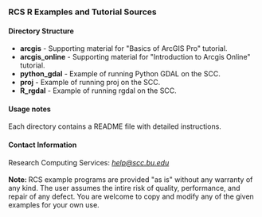 <html>
<head>
    <link rel="stylesheet" href="/css/examples.css">
</head>
<body>
	
<h3>RCS R Examples and Tutorial Sources</h3>

<h4>Directory Structure</h4>

<ul>
<li><b>arcgis</b> - Supporting material for "Basics of ArcGIS Pro" tutorial. </li>
<li><b>arcgis_online</b> - Supporting material for "Introduction to Arcgis Online" tutorial. </li>
<li><b>python_gdal</b> - Example of running Python GDAL on the SCC.</li>
<li><b>proj</b> - Example of running proj on the SCC.</li>
<li><b>R_rgdal</b> - Example of running rgdal on the SCC.</li>
</ul>

	
<h4>Usage notes</h4>
   
Each directory contains a README file with detailed instructions.
<br>

<h4>Contact Information</h4>

Research Computing Services: <em>help@scc.bu.edu</em>
<br><br>
<b>Note: </b>RCS example programs are provided "as is" without any warranty of any kind. The user assumes the intire risk of quality, performance, and repair of any defect. You are welcome to copy and modify any of the given examples for your own use. 

<!--#include virtual="/css/footer.html" -->
</body>
</html>
